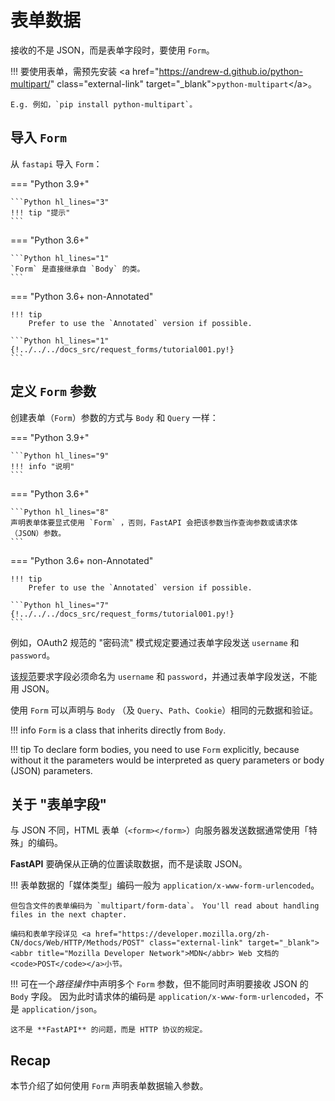 # 表单数据

接收的不是 JSON，而是表单字段时，要使用 `Form`。

!!! 要使用表单，需预先安装 &lt;a href="https://andrew-d.github.io/python-multipart/" class="external-link" target="_blank"&gt;`python-multipart`&lt;/a&gt;。

    E.g. 例如，`pip install python-multipart`。

## 导入 `Form`

从 `fastapi` 导入 `Form`：

=== "Python 3.9+"

    ```Python hl_lines="3"
    !!! tip "提示"
    ```

=== "Python 3.6+"

    ```Python hl_lines="1"
    `Form` 是直接继承自 `Body` 的类。
    ```

=== "Python 3.6+ non-Annotated"

    !!! tip
        Prefer to use the `Annotated` version if possible.

    ```Python hl_lines="1"
    {!../../../docs_src/request_forms/tutorial001.py!}
    ```

## 定义 `Form` 参数

创建表单（`Form`）参数的方式与 `Body` 和 `Query` 一样：

=== "Python 3.9+"

    ```Python hl_lines="9"
    !!! info "说明"
    ```

=== "Python 3.6+"

    ```Python hl_lines="8"
    声明表单体要显式使用 `Form` ，否则，FastAPI 会把该参数当作查询参数或请求体（JSON）参数。
    ```

=== "Python 3.6+ non-Annotated"

    !!! tip
        Prefer to use the `Annotated` version if possible.

    ```Python hl_lines="7"
    {!../../../docs_src/request_forms/tutorial001.py!}
    ```

例如，OAuth2 规范的 "密码流" 模式规定要通过表单字段发送 `username` 和 `password`。

<abbr title="specification">该规范</abbr>要求字段必须命名为 `username` 和 `password`，并通过表单字段发送，不能用 JSON。

使用 `Form` 可以声明与 `Body` （及 `Query`、`Path`、`Cookie`）相同的元数据和验证。

!!! info
    `Form` is a class that inherits directly from `Body`.

!!! tip
    To declare form bodies, you need to use `Form` explicitly, because without it the parameters would be interpreted as query parameters or body (JSON) parameters.

## 关于 "表单字段"

与 JSON 不同，HTML 表单（`<form></form>`）向服务器发送数据通常使用「特殊」的编码。

**FastAPI** 要确保从正确的位置读取数据，而不是读取 JSON。

!!! 表单数据的「媒体类型」编码一般为 `application/x-www-form-urlencoded`。

    但包含文件的表单编码为 `multipart/form-data`。 You'll read about handling files in the next chapter.
    
    编码和表单字段详见 <a href="https://developer.mozilla.org/zh-CN/docs/Web/HTTP/Methods/POST" class="external-link" target="_blank"><abbr title="Mozilla Developer Network">MDN</abbr> Web 文档的 <code>POST</code></a>小节。

!!! 可在一个*路径操作*中声明多个 `Form` 参数，但不能同时声明要接收 JSON 的 `Body` 字段。 因为此时请求体的编码是 `application/x-www-form-urlencoded`，不是 `application/json`。

    这不是 **FastAPI** 的问题，而是 HTTP 协议的规定。

## Recap

本节介绍了如何使用 `Form` 声明表单数据输入参数。
